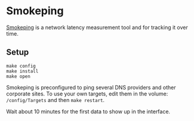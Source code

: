 # Smokeping

[Smokeping](https://oss.oetiker.ch/smokeping/) is a network latency
measurement tool and for tracking it over time.

## Setup

```
make config
make install
make open
```

Smokeping is preconfigured to ping several DNS providers and other
corporate sites. To use your own targets, edit them in the volume:
`/config/Targets` and then `make restart`.

Wait about 10 minutes for the first data to show up in the interface.
